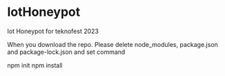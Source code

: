 # IotHoneypot
Iot Honeypot for teknofest 2023

When you download the repo. Please delete node_modules, package.json and  package-lock.json and set command

npm init
npm install
